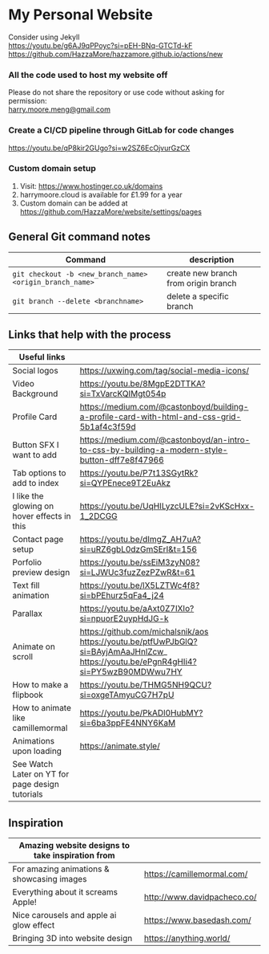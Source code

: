 # My Personal Website

Consider using Jekyll <br>
https://youtu.be/g6AJ9qPPoyc?si=pEH-BNq-GTCTd-kF <br>
https://github.com/HazzaMore/hazzamore.github.io/actions/new

### All the code used to host my website off
Please do not share the repository or use code without asking for permission: <br>
harry.moore.meng@gmail.com

### Create a CI/CD pipeline through GitLab for code changes
https://youtu.be/qP8kir2GUgo?si=w2SZ6EcOjvurGzCX

### Custom domain setup
1. Visit: https://www.hostinger.co.uk/domains
1. harrymoore.cloud is available for £1.99 for a year
1. Custom domain can be added at https://github.com/HazzaMore/website/settings/pages

## General Git command notes
|Command|description|
|---|---|
|`git checkout -b <new_branch_name> <origin_branch_name>`|create new branch from origin branch|
| `git branch --delete <branchname> `|delete a specific branch|

## Links that help with the process

|Useful links||
|---|---|
|Social logos| https://uxwing.com/tag/social-media-icons/|
|Video Background| https://youtu.be/8MgpE2DTTKA?si=TxVarcKQIMgt054p|
|Profile Card| https://medium.com/@castonboyd/building-a-profile-card-with-html-and-css-grid-5b1af4c3f59d|
|Button SFX I want to add| https://medium.com/@castonboyd/an-intro-to-css-by-building-a-modern-style-button-dff7e8f47966|
|Tab options to add to index| https://youtu.be/P7t13SGytRk?si=QYPEnece9T2EuAkz|
|I like the glowing on hover effects in this|https://youtu.be/UqHILyzcULE?si=2vKScHxx-1_2DCGG|
|Contact page setup|https://youtu.be/dImgZ_AH7uA?si=uRZ6gbL0dzGmSErI&t=156|
|Porfolio preview design|https://youtu.be/ssEiM3zyN08?si=LJWUc3fuzZezPZwR&t=61|
|Text fill animation|https://youtu.be/lX5LZTWc4f8?si=bPEhurz5qFa4_j24|
|Parallax|https://youtu.be/aAxt0Z7IXIo?si=npuorE2uypHdJG-k|
|Animate on scroll|https://github.com/michalsnik/aos <br> https://youtu.be/ptfUwPJbGlQ?si=BAyjAmAaJHnlZcw_ <br> https://youtu.be/ePgnR4gHIi4?si=PY5wzB90MDWwu7HY|
|How to make a flipbook|https://youtu.be/THMG5NH9QCU?si=oxgeTAmyuCG7H7pU|
|How to animate like camillemormal|https://youtu.be/PkADl0HubMY?si=6ba3ppFE4NNY6KaM|
|Animations upon loading|https://animate.style/|
|See Watch Later on YT for page design tutorials||

## Inspiration

|Amazing website designs to take inspiration from||
|---|---|
|For amazing animations & showcasing images|https://camillemormal.com/|
|Everything about it screams Apple!|http://www.davidpacheco.co/|
|Nice carousels and apple ai glow effect |https://www.basedash.com/|
|Bringing 3D into website design|https://anything.world/|